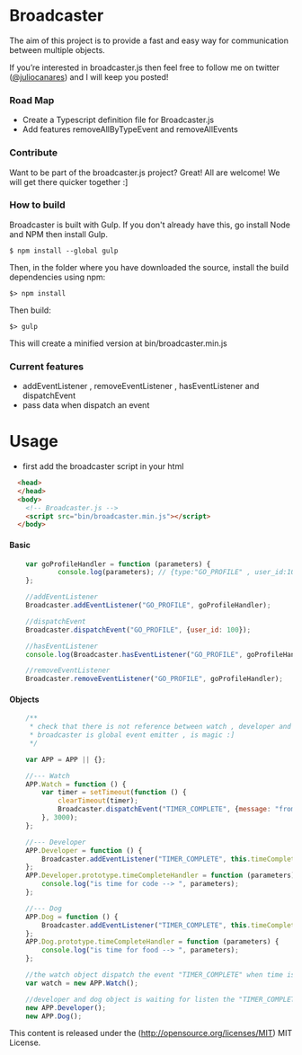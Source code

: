Broadcaster
=============

The aim of this project is to provide a fast and easy way for communication
between multiple objects.

If you’re interested in broadcaster.js then feel free to follow me on twitter
([@juliocanares](https://twitter.com/juliocanares)) and I will keep you posted!


### Road Map ###

* Create a Typescript definition file for Broadcaster.js
* Add features removeAllByTypeEvent and removeAllEvents

### Contribute ###

Want to be part of the broadcaster.js project? Great! All are welcome! We will get there quicker together :]

### How to build ###

Broadcaster is built with Gulp. If you don't already have this, go install Node and NPM then install Gulp.

```
$ npm install --global gulp
```

Then, in the folder where you have downloaded the source, install the build dependencies using npm:

```
$> npm install
```

Then build:

```
$> gulp
```

This will create a minified version at bin/broadcaster.min.js

### Current features ###

- addEventListener , removeEventListener , hasEventListener and dispatchEvent
- pass data when dispatch an event

Usage
=============
- first add the broadcaster script in your html
```html
  <head>
  </head>
  <body>
    <!-- Broadcaster.js -->
    <script src="bin/broadcaster.min.js"></script>
  </body>
```
#### Basic ####

```javascript
    var goProfileHandler = function (parameters) {
            console.log(parameters); // {type:"GO_PROFILE" , user_id:100}
    };

    //addEventListener
    Broadcaster.addEventListener("GO_PROFILE", goProfileHandler);

    //dispatchEvent
    Broadcaster.dispatchEvent("GO_PROFILE", {user_id: 100});

    //hasEventListener
    console.log(Broadcaster.hasEventListener("GO_PROFILE", goProfileHandler)); // true;

    //removeEventListener
    Broadcaster.removeEventListener("GO_PROFILE", goProfileHandler);
```

#### Objects ####

```javascript
    /**
     * check that there is not reference between watch , developer and dog objects.
     * broadcaster is global event emitter , is magic :]
     */

    var APP = APP || {};

    //--- Watch
    APP.Watch = function () {
        var timer = setTimeout(function () {
            clearTimeout(timer);
            Broadcaster.dispatchEvent("TIMER_COMPLETE", {message: "from watch"});
        }, 3000);
    };

    //--- Developer
    APP.Developer = function () {
        Broadcaster.addEventListener("TIMER_COMPLETE", this.timeCompleteHandler);
    };
    APP.Developer.prototype.timeCompleteHandler = function (parameters) {
        console.log("is time for code --> ", parameters);
    };

    //--- Dog
    APP.Dog = function () {
        Broadcaster.addEventListener("TIMER_COMPLETE", this.timeCompleteHandler);
    };
    APP.Dog.prototype.timeCompleteHandler = function (parameters) {
        console.log("is time for food --> ", parameters);
    };

    //the watch object dispatch the event "TIMER_COMPLETE" when time is completed.
    var watch = new APP.Watch();

    //developer and dog object is waiting for listen the "TIMER_COMPLETE" event
    new APP.Developer();
    new APP.Dog();
```

This content is released under the (http://opensource.org/licenses/MIT) MIT License.
